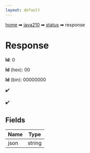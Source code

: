 ```yaml
---
layout: default
---
```


[home](/) ➡ [java210](/protocol/java210) ➡ [status](/protocol/java210/status) ➡ response

# Response

**Id**: 0

**Id** (hex): 00

**Id** (bin): 00000000

✔️

✔️

## Fields

Name | Type
---|---
json | string

